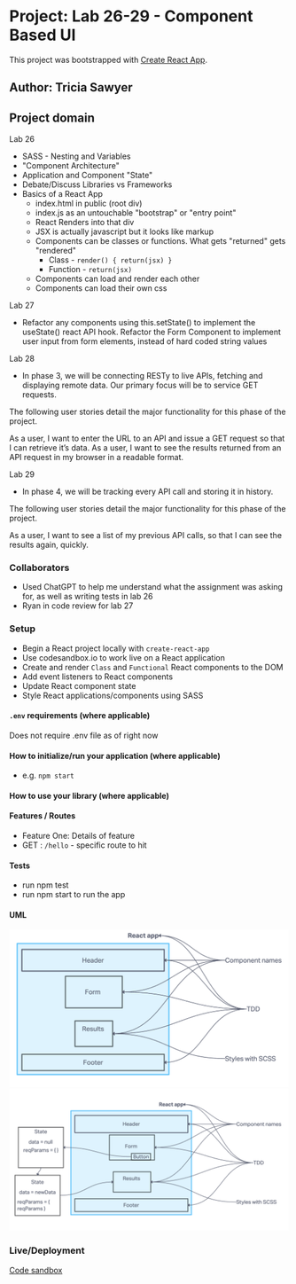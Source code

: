 # Project: Lab 26-29 - Component Based UI

This project was bootstrapped with [Create React App](https://github.com/facebook/create-react-app).

## Author: Tricia Sawyer

## Project domain

Lab 26

- SASS - Nesting and Variables
- "Component Architecture"
- Application and Component "State"
- Debate/Discuss Libraries vs Frameworks
- Basics of a React App
  - index.html in public (root div)
  - index.js as an untouchable "bootstrap" or "entry point"
  - React Renders into that div
  - JSX is actually javascript but it looks like markup
  - Components can be classes or functions. What gets "returned" gets "rendered"
    - Class - `render() { return(jsx) }`
    - Function - `return(jsx)`
  - Components can load and render each other
  - Components can load their own css

Lab 27

- Refactor any components using this.setState() to implement the useState() react API hook.
Refactor the Form Component to implement user input from form elements, instead of hard coded string values

Lab 28

- In phase 3, we will be connecting RESTy to live APIs, fetching and displaying remote data. Our primary focus will be to service GET requests.

The following user stories detail the major functionality for this phase of the project.

As a user, I want to enter the URL to an API and issue a GET request so that I can retrieve it’s data.
As a user, I want to see the results returned from an API request in my browser in a readable format.

Lab 29

- In phase 4, we will be tracking every API call and storing it in history.

The following user stories detail the major functionality for this phase of the project.

As a user, I want to see a list of my previous API calls, so that I can see the results again, quickly.

### Collaborators

- Used ChatGPT to help me understand what the assignment was asking for, as well as writing tests in lab 26
- Ryan in code review for lab 27

### Setup

- Begin a React project locally with `create-react-app`
- Use codesandbox.io to work live on a React application
- Create and render `Class` and `Functional` React components to the DOM
- Add event listeners to React components
- Update React component state
- Style React applications/components using SASS

#### `.env` requirements (where applicable)

Does not require .env file as of right now

#### How to initialize/run your application (where applicable)

- e.g. `npm start`

#### How to use your library (where applicable)

#### Features / Routes

- Feature One: Details of feature
- GET : `/hello` - specific route to hit

#### Tests

- run npm test
- run npm start to run the app

#### UML

![lab 26](./assets/lab26-UML.png)
![lab 27](./assets/lab27-UML.png)

### Live/Deployment

[Code sandbox](https://6nlgfl-3000.csb.app/)
